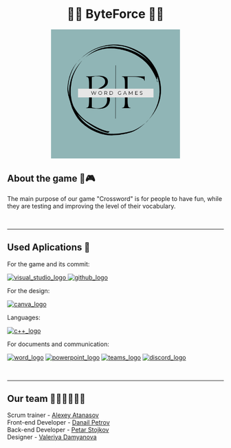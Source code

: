 <h1 align="center">💪🏻 ByteForce 💪🏻</h1>
<div align="center">
  <img src="https://github.com/codingburgas/sprint-math-games-9th-grade-byteforce/blob/main/Presentation/byteforce%20logo.png" alt="Logo" width="300"/>
</div>


## About the game 👾🎮
The main purpose of our game "Crossword" is for people to have fun, while they are testing and improving the level of their vocabulary. 

<br>
<hr>

## Used Aplications 🔧
For the game and its commit:
<p align="left">
  <a href="https://visualstudio.microsoft.com/"><img src="https://static.wikia.nocookie.net/logopedia/images/6/62/Brand_Visual_Studio_Win_2019.svg/revision/latest/scale-to-width-down/250?cb=20191019024151" alt="visual_studio_logo" width=48px /> </a>
  <a href="https://github.com/dashboard"><img src="https://image.freepik.com/free-icon/github-cat-in-a-circle_318-41747.jpg" alt="github_logo" width=48px /> </a>
</p>

For the design:
<p align="left">
  <a href="https://www.canva.com/?msockid=39e6725c97be65811ad566e29617647a"><img src="https://freelogopng.com/images/all_img/1656733637logo-canva-png.png" alt="canva_logo" width=48px /> </a>
</p>

Languages:
<p align="left">
  <a href="https://cplusplus.com/"><img src="https://upload.wikimedia.org/wikipedia/commons/thumb/1/18/ISO_C%2B%2B_Logo.svg/1822px-ISO_C%2B%2B_Logo.svg.png" alt="c++_logo" width=48px /></a>
</p>  

For documents and communication:
<p align="left">
  <a href="https://www.microsoft.com/en-us/microsoft-365/word?msockid=39e6725c97be65811ad566e29617647a"><img src="https://img.icons8.com/color/344/ms-word.png" alt="word_logo" width=48px /></a>
  <a href="https://www.microsoft.com/en-us/microsoft-365/powerpoint?msockid=39e6725c97be65811ad566e29617647a"><img src="https://img.icons8.com/color/344/ms-powerpoint.png" alt="powerpoint_logo" width=48px /></a>
  <a href="https://teams.microsoft.com/v2/?skipauthstrap=1"><img src="https://img.icons8.com/color/344/microsoft-teams.png" alt="teams_logo" width=48px /></a>
  <a href="https://discord.com/"><img src="https://logodownload.org/wp-content/uploads/2017/11/discord-logo-1-1-599x599.png" alt="discord_logo" width=48px /></a>
</p>
<br>
<hr>

## Our team 👩🏻‍💻🧑🏼‍💻
Scrum trainer - <a href = "https://github.com/AYAAtanasov23"> Alexey Atanasov </a><br>
Front-end Developer - <a href = "https://github.com/DZPetrov23"> Danail Petrov </a><br>
Back-end Developer - <a href = "https://github.com/PVStojkov23"> Petar Stojkov </a><br>
Designer - <a href = "https://github.com/VMDamyanova23"> Valeriya Damyanova </a><br>

